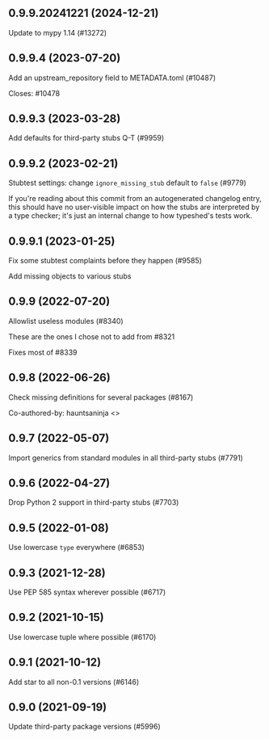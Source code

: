 ## 0.9.9.20241221 (2024-12-21)

Update to mypy 1.14 (#13272)

## 0.9.9.4 (2023-07-20)

Add an upstream_repository field to METADATA.toml (#10487)

Closes: #10478

## 0.9.9.3 (2023-03-28)

Add defaults for third-party stubs Q-T (#9959)

## 0.9.9.2 (2023-02-21)

Stubtest settings: change `ignore_missing_stub` default to `false` (#9779)

If you're reading about this commit from an autogenerated changelog entry, this should have no user-visible impact on how the stubs are interpreted by a type checker; it's just an internal change to how typeshed's tests work.

## 0.9.9.1 (2023-01-25)

Fix some stubtest complaints before they happen (#9585)

Add missing objects to various stubs

## 0.9.9 (2022-07-20)

Allowlist useless modules (#8340)

These are the ones I chose not to add from #8321

Fixes most of #8339

## 0.9.8 (2022-06-26)

Check missing definitions for several packages (#8167)

Co-authored-by: hauntsaninja <>

## 0.9.7 (2022-05-07)

Import generics from standard modules in all third-party stubs (#7791)

## 0.9.6 (2022-04-27)

Drop Python 2 support in third-party stubs (#7703)

## 0.9.5 (2022-01-08)

Use lowercase `type` everywhere (#6853)

## 0.9.3 (2021-12-28)

Use PEP 585 syntax wherever possible (#6717)

## 0.9.2 (2021-10-15)

Use lowercase tuple where possible (#6170)

## 0.9.1 (2021-10-12)

Add star to all non-0.1 versions (#6146)

## 0.9.0 (2021-09-19)

Update third-party package versions (#5996)

